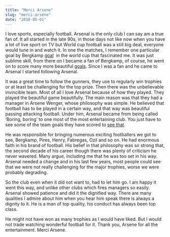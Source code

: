 ```yaml
---
title: "Merci Arsene"
slug: "merci-arsene"
date: "2018-05-01"
---
```


I love sports, especially football. Arsenal is the only club I can say am a true fan of. It all started in the late 90s, in those days not like now when you have a lot of live sport on TV but World cup football was a still big deal, everyone would tune in and watch it. In one the matches, I remember one particular goal by Bergkamp [goal](https://www.youtube.com/watch?v=xtXo-8tThAg)  in the world cup that fascinated me. It was just sublime skill, from there on I became a fan of Bergkamp, of course, he went on to score many more beautiful [goals](https://www.youtube.com/watch?v=zw8RaB_ioRs). Since I was a fan and he came to Arsenal I started following Arsenal.

It was a great time to follow the gunners, they use to regularly win trophies or at least be challenging for the top prize. Then there was the unbelievable invincible team. Most of all I love Arsenal because of how they played. They played the beautiful game beautifully. The main reason was that they had a manager in Arsene Wenger, whose philosophy was simple. He believed that football has to be played in a certain way, and that way was beautiful passing attacking football. Under him, Arsenal became from being called ‘Boring, boring’ to one most of the most entertaining club. You just have to see some of the team goals they have scored to [see that](https://www.youtube.com/watch?v=q7wNwkJ4CB4).

He was responsible for bringing numerous exciting footballers we got to see, Bergkamp, Pires, Henry, Fabregas, Ozil and so on. He had enormous faith in his brand of football. His belief in that philosophy was so strong that, the second decade of his career though there was plenty of criticism he never wavered. Many argue, including me that he was too set in his way. Arsenal needed a change and in his last few years, most people could see that we were not really challenging for the major trophies, worse we were probably degrading.

So the club even when it did not want to, had to let him go. I am happy it went this way, and unlike other clubs which fires managers so easily. Arsenal showed patience and did it the dignified way. There are many qualities I admire about him when you hear him speak there is always a dignity to it. He is a man of top quality, his conduct has always been top class.

He might not have won as many trophies as I would have liked. But I would not trade watching wonderful football for it. Thank you, Arsene for all the entertainment. Merci Arsene.
